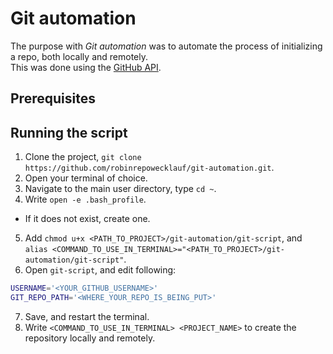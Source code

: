 # Git automation
The purpose with *Git automation* was to automate the process of initializing a repo, both locally and remotely.  
This was done using the [GitHub API](https://developer.github.com/v3/repos/).

## Prerequisites


## Running the script
1. Clone the project, `git clone https://github.com/robinrepowecklauf/git-automation.git`.
2. Open your terminal of choice.
3. Navigate to the main user directory, type `cd ~`.
4. Write `open -e .bash_profile`.
  - If it does not exist, create one.
5. Add `chmod u+x <PATH_TO_PROJECT>/git-automation/git-script`, and   
`alias <COMMAND_TO_USE_IN_TERMINAL>="<PATH_TO_PROJECT>/git-automation/git-script"`.
6. Open `git-script`, and edit following: 
```sh
USERNAME='<YOUR_GITHUB_USERNAME>'
GIT_REPO_PATH='<WHERE_YOUR_REPO_IS_BEING_PUT>'
```
7. Save, and restart the terminal.
8. Write `<COMMAND_TO_USE_IN_TERMINAL> <PROJECT_NAME>` to create the repository locally and remotely.
